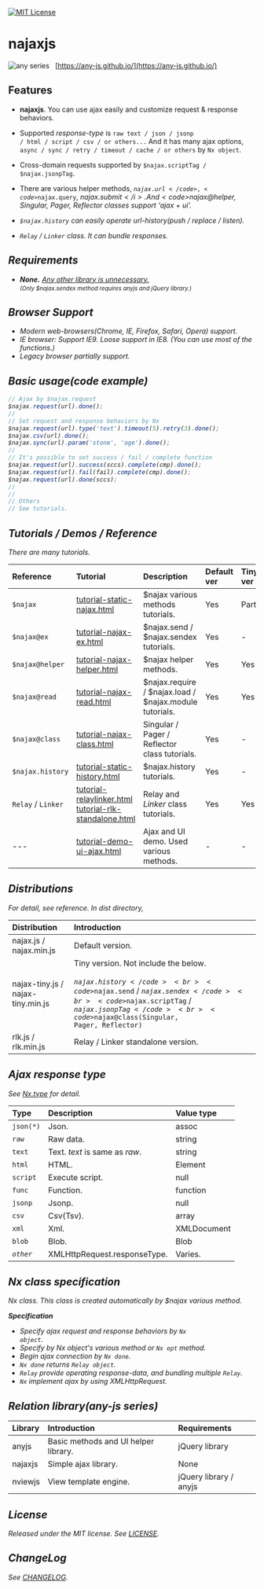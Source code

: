 [![MIT License](https://img.shields.io/badge/license-MIT-blue.svg?style=flat)](LICENSE)

najaxjs
======

![any series](https://any-js.github.io/assets/any_big.png) &nbsp; [https://any-js.github.io/](https://any-js.github.io/)


Features
------------

- <b>najaxjs</b>. You can use ajax easily and customize request & response behaviors.

- Supported _response-type_ is <code>raw text / json / jsonp / html / script / csv / or others...</code>
  And it has many ajax options, <code>async / sync / retry / timeout / cache / or others</code> by <code>Nx object</code>.

- Cross-domain requests supported by <code>$najax.scriptTag / $najax.jsonpTag</code>.

- There are various helper methods, <code>$najax.url</code>, <code>$najax.query</code>, <i>$najax.submit</i>.
  And <code>$najax@helper, Singular, Pager, Reflector classes</code> support 'ajax + ui'.

- <code>$najax.history</code> can easily operate url-history(push / replace / listen).

- <code>Relay</code> / <code>Linker</code> class. It can bundle responses.

Requirements
------------

- <b>None.</b>  <u>Any other library is unnecessary.</u><br>
   <small>(Only $najax.sendex method requires <i>anyjs</i> and <i>jQuery</i> library.)</small>

Browser Support
------------

- Modern web-browsers(Chrome, IE, Firefox, Safari, Opera) support.
- IE browser: Support IE9.  Loose support in IE8. (You can use most of the functions.)
- Legacy browser partially support.

Basic usage(code example)
------------

```javascript
// Ajax by $najax.request
$najax.request(url).done();
//
// Set request and response behaviors by Nx
$najax.request(url).type('text').timeout(5).retry(3).done();
$najax.csv(url).done();
$najax.sync(url).param('stone', 'age').done();
//
// It's possible to set success / fail / complete function
$najax.request(url).success(sccs).complete(cmp).done();
$najax.request(url).fail(fail).complete(cmp).done();
$najax.request(url).done(sccs);
//
//
// Others
// See tutorials.
```    

Tutorials / Demos / Reference
------------

There are many tutorials.

| Reference | Tutorial | Description | Default ver | Tiny ver | RLK ver |
|:---|:---|:---|:---|:---|:---|
| <code>$najax</code> | [tutorial-static-najax.html](https://any-js.github.io/any-js/najaxjs/docs/tutorial-static-najax.html) | $najax various methods tutorials. | Yes | Part | - |
| <code>$najax@ex</code> | [tutorial-najax-ex.html](https://any-js.github.io/any-js/najaxjs/docs/tutorial-najax-ex.html) | $najax.send / $najax.sendex tutorials. | Yes | - | - |
| <code>$najax@helper</code> | [tutorial-najax-helper.html](https://any-js.github.io/any-js/najaxjs/docs/tutorial-najax-helper.html) | $najax helper methods. | Yes | Yes | - |
| <code>$najax@read</code> | [tutorial-najax-read.html](https://any-js.github.io/any-js/najaxjs/docs/tutorial-najax-read.html) | $najax.require / $najax.load / $najax.module tutorials. | Yes | Yes | - |
| <code>$najax@class</code> | [tutorial-najax-class.html](https://any-js.github.io/any-js/najaxjs/docs/tutorial-najax-class.html) | Singular / Pager / Reflector class tutorials. | Yes | - | - |
| <code>$najax.history</code> | [tutorial-static-history.html](https://any-js.github.io/any-js/najaxjs/docs/tutorial-static-history.html) | $najax.history tutorials. | Yes | - | - |
| <code>Relay</code> / <code>Linker</code> | [tutorial-relaylinker.html](https://any-js.github.io/any-js/najaxjs/docs/tutorial-relaylinker.html) <br> [tutorial-rlk-standalone.html](https://any-js.github.io/any-js/najaxjs/docs/tutorial-rlk-standalone.html) | Relay and <i>Linker</i> class tutorials. | Yes | Yes | Yes |
| --- | [tutorial-demo-ui-ajax.html](https://any-js.github.io/any-js/najaxjs/docs/tutorial-demo-ui-ajax.html) | Ajax and UI demo. Used various methods. | - | - | - |


Distributions
------------

For detail, see reference. In <i>dist</i> directory,

| Distribution | Introduction |
|:---|:---|
| najax.js / najax.min.js | Default version. |
| najax-tiny.js / najax-tiny.min.js | Tiny version. Not include the below.<br><br><code>$najax.history</code><br><code>$najax.send</code> / <code>$najax.sendex</code><br><code>$najax.scriptTag</code> / <code>$najax.jsonpTag</code><br><code>$najax@class(Singular, Pager, Reflector)</code> |
| rlk.js / rlk.min.js | Relay / Linker standalone version. |


<a id="response-type"></a>

Ajax response type
------------

See [Nx.type](http://any-js.github.io/any-js/najaxjs/docs/Nx.html#type__anchor) for detail.

| Type | Description | Value type |
|:---|:---|:---|
| <code>json(*)</code> | Json. | assoc |
| <code>raw</code> | Raw data. | string |
| <code>text</code> | Text. <i>text</i> is same as <i>raw</i>. | string |
| <code>html</code> | HTML. | Element |
| <code>script</code> | Execute script. | null |
| <code>func</code> | Function. | function |
| <code>jsonp</code> | Jsonp. | null |
| <code>csv</code> | Csv(Tsv). | array |
| <code>xml</code> | Xml. | XMLDocument |
| <code>blob</code> | Blob. | Blob |
| <code><i>other</i></code> | XMLHttpRequest.responseType. | Varies. |


Nx class specification
------------

Nx class. This class is created automatically by $najax various method.

 <b>Specification</b><br>
 - Specify ajax request and response behaviors by <code>Nx object</code>.
 - Specify by Nx object's various method or <code>Nx <i>opt</i></code> method.
 - Begin ajax connection by <code>Nx <i>done</i></code>.
 - <code>Nx <i>done</i></code> returns <code>Relay object</code>.
 - <code>Relay</code> provide operating response-data, and bundling multiple <code>Relay</code>.
 - <code>Nx</code> implement ajax by using <i>XMLHttpRequest</i>.

Relation library(any-js series)
------------

| Library | Introduction | Requirements |
|:---|:---|:---|
| anyjs | Basic methods and UI helper library. | jQuery library |
| najaxjs | Simple ajax library. | None |
| nviewjs | View template engine. | jQuery library / anyjs |

License
------------

Released under the MIT license. See [LICENSE](./LICENSE).

ChangeLog
------------

See [CHANGELOG](./CHANGELOG.md).
